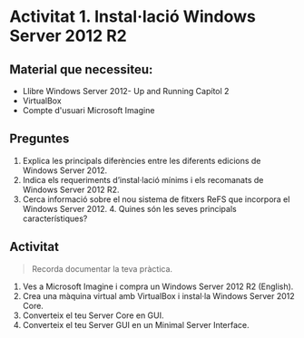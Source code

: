 <!-- notoc -->

# Activitat 1. Instal·lació Windows Server 2012 R2

## Material que necessiteu: 

* Llibre Windows Server 2012- Up and Running Capítol 2
* VirtualBox
* Compte d'usuari Microsoft Imagine

## Preguntes

1. Explica les principals diferències entre les diferents edicions de Windows Server 2012.
2. Indica els requeriments d’instal·lació mínims i els recomanats de Windows Server 2012 R2.
3. Cerca informació sobre el nou sistema de fitxers ReFS que incorpora el Windows Server 2012. 4. Quines són les seves principals característiques? 

## Activitat
> Recorda documentar la teva pràctica.

1. Ves a Microsoft Imagine i compra un Windows Server 2012 R2 (English).
2. Crea una màquina virtual amb VirtualBox i instal·la Windows Server 2012 Core.
3. Converteix el teu Server Core en GUI.
4. Converteix el teu Server GUI en un Minimal Server Interface.
